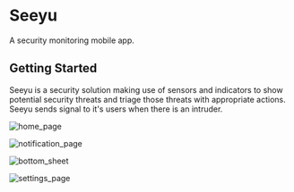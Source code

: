 # Seeyu

A security monitoring mobile app.
## Getting Started
Seeyu is a security solution making use of sensors and indicators to show potential security threats and triage those threats with appropriate actions. Seeyu sends signal to it's users when there is an intruder.

![home_page](https://user-images.githubusercontent.com/67793558/165053437-e9700039-b22f-4526-b5c2-cbb63b335060.png)


![notification_page](https://user-images.githubusercontent.com/67793558/165053680-fc4915a8-16b2-4881-b920-ac0707771374.png)


![bottom_sheet](https://user-images.githubusercontent.com/67793558/165053481-9e4aeb42-b35b-47f0-be51-27f5fb9f3ddf.png)


![settings_page](https://user-images.githubusercontent.com/67793558/165053500-5fb857dc-d5ad-427b-baed-a64d52bb21d7.png)

